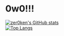 # 0w0!!!

[![zer0ken's GitHub stats](https://github-readme-stats.vercel.app/api?username=zer0ken)](https://github.com/anuraghazra/github-readme-stats)  
[![Top Langs](https://github-readme-stats.vercel.app/api/top-langs/?username=zer0ken&layout=compact)](https://github.com/anuraghazra/github-readme-stats)

<!--
**zer0ken/zer0ken** is a ✨ _special_ ✨ repository because its `README.md` (this file) appears on your GitHub profile.

Here are some ideas to get you started:

- 🔭 I’m currently working on ...
- 🌱 I’m currently learning ...
- 👯 I’m looking to collaborate on ...
- 🤔 I’m looking for help with ...
- 💬 Ask me about ...
- 📫 How to reach me: ...
- 😄 Pronouns: ...
- ⚡ Fun fact: ...
-->
